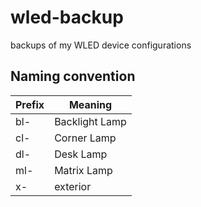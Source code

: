 # wled-backup
backups of my WLED device configurations

## Naming convention
| Prefix | Meaning     |
| ------ | ----------- |
| bl-    | Backlight Lamp |
| cl-    | Corner Lamp |
| dl-    | Desk Lamp   |
| ml-    | Matrix Lamp |
| x-     | exterior    |
